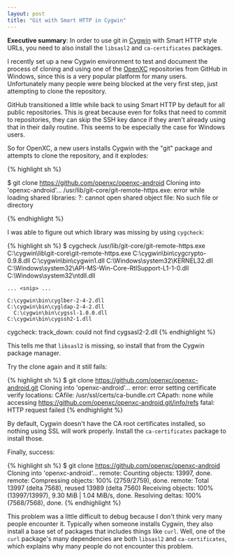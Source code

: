 ```yaml
---
layout: post
title: "Git with Smart HTTP in Cygwin"
---
```


<div class="pullout">
<strong>Executive summary</strong>: In order to use git in <a
href="http://www.cygwin.com/">Cygwin</a> with Smart HTTP style URLs, you need
to also install the <code>libsasl2</code> and <code>ca-certificates</code>
packages.
</div>

I recently set up a new Cygwin environment to test and document the process
of cloning and using one of the [OpenXC][] repositories from GitHub in
Windows, since this is a very popular platform for many users.
Unfortunately many people were being blocked at the very first step, just
attempting to clone the repository.

GitHub transitioned a little while back to using Smart HTTP by default for all
public repositories. This is great because even for folks that need to commit
to repositories, they can skip the SSH key dance if they aren't already using
that in their daily routine. This seems to be especially the case for Windows
users.

So for OpenXC, a new users installs Cygwin with the "git" package and
attempts to clone the repository, and it explodes:

{% highlight sh %}

$ git clone https://github.com/openxc/openxc-android
Cloning into 'openxc-android'...
/usr/lib/git-core/git-remote-https.exe: error while loading shared
    libraries: ?: cannot open shared object file: No such file or directory

{% endhighlight %}

I was able to figure out which library was missing by using `cygcheck`:

{% highlight sh %}
$ cygcheck /usr/lib/git-core/git-remote-https.exe
C:\cygwin\lib\git-core\git-remote-https.exe
  C:\cygwin\bin\cygcrypto-0.9.8.dll
    C:\cygwin\bin\cygwin1.dll
      C:\Windows\system32\KERNEL32.dll
        C:\Windows\system32\API-MS-Win-Core-RtlSupport-L1-1-0.dll
        C:\Windows\system32\ntdll.dll

    ... <snip> ...

    C:\cygwin\bin\cyglber-2-4-2.dll
    C:\cygwin\bin\cygldap-2-4-2.dll
      C:\cygwin\bin\cygssl-1.0.0.dll
    C:\cygwin\bin\cygssh2-1.dll
cygcheck: track_down: could not find cygsasl2-2.dll
{% endhighlight %}

This tells me that `libsasl2` is missing, so install that from the Cygwin
package manager.

Try the clone again and it still fails:

{% highlight sh %}
$ git clone https://github.com/openxc/openxc-android.git
Cloning into 'openxc-android'...
error: error setting certificate verify locations:
  CAfile: /usr/ssl/certs/ca-bundle.crt
  CApath: none while accessing
        https://github.com/openxc/openxc-android.git/info/refs
fatal: HTTP request failed
{% endhighlight %}

By default, Cygwin doesn't have the CA root certificates installed, so
nothing using SSL will work properly. Install the `ca-certificates` package
to install those.

Finally, success:

{% highlight sh %}
$ git clone https://github.com/openxc/openxc-android
Cloning into 'openxc-android'...
remote: Counting objects: 13997, done.
remote: Compressing objects: 100% (2759/2759), done.
remote: Total 13997 (delta 7568), reused 13989 (delta 7560)
Receiving objects: 100% (13997/13997), 9.30 MiB | 1.04 MiB/s, done.
Resolving deltas: 100% (7568/7568), done.
{% endhighlight %}

This problem was a little difficult to debug because I don't think very many
people encounter it. Typically when someone installs Cygwin, they also install a
base set of packages that includes things like `curl`. Well, one of the `curl`
package's many dependencies are both `libsasl2` and `ca-certificates`, which
explains why many people do not encounter this problem.

[OpenXC]: http://openxcplatform.com
